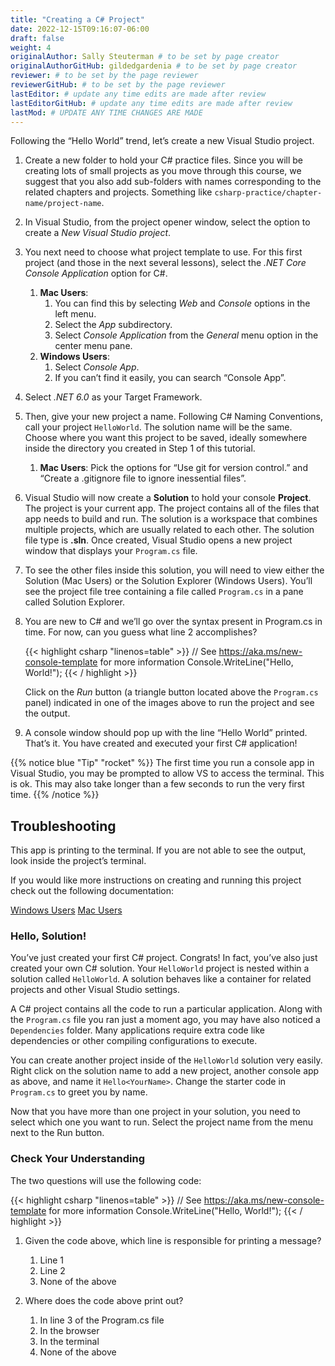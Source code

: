 ```yaml
---
title: "Creating a C# Project"
date: 2022-12-15T09:16:07-06:00
draft: false
weight: 4
originalAuthor: Sally Steuterman # to be set by page creator
originalAuthorGitHub: gildedgardenia # to be set by page creator
reviewer: # to be set by the page reviewer
reviewerGitHub: # to be set by the page reviewer
lastEditor: # update any time edits are made after review
lastEditorGitHub: # update any time edits are made after review
lastMod: # UPDATE ANY TIME CHANGES ARE MADE
---
```


Following the “Hello World” trend, let’s create a new Visual Studio project.

1. Create a new folder to hold your C# practice files. Since you will be creating lots of small projects as you move through this course, we suggest that you also add sub-folders with names corresponding to the related chapters and projects. Something like `csharp-practice/chapter-name/project-name`.
1. In Visual Studio, from the project opener window, select the option to create a *New Visual Studio project*.
1. You next need to choose what project template to use. For this first project (and those in the next several lessons), select the *.NET Core Console Application* option for C#.
   1. **Mac Users**:
      1. You can find this by selecting *Web* and *Console* options in the left menu.
      1. Select the *App* subdirectory.
      1. Select *Console Application* from the *General* menu option in the center menu pane.
   1. **Windows Users**:
      1. Select *Console App*.
      1. If you can’t find it easily, you can search “Console App”.
1. Select *.NET 6.0* as your Target Framework.
1. Then, give your new project a name. Following C# Naming Conventions, call your project `HelloWorld`. The solution name will be the same. Choose where you want this project to be saved, ideally somewhere inside the directory you created in Step 1 of this tutorial.
   1. **Mac Users**: Pick the options for “Use git for version control.” and “Create a .gitignore file to ignore inessential files”.
1. Visual Studio will now create a **Solution** to hold your console **Project**. The project is your current app. The project contains all of the files that app needs to build and run. The solution is a workspace that combines multiple projects, which are usually related to each other. The solution file type is **.sln**. Once created, Visual Studio opens a new project window that displays your `Program.cs` file.
1. To see the other files inside this solution, you will need to view either the Solution (Mac Users) or the Solution Explorer (Windows Users). You’ll see the project file tree containing a file called `Program.cs` in a pane called Solution Explorer.
1. You are new to C# and we’ll go over the syntax present in Program.cs in time. For now, can you guess what line 2 accomplishes?

   {{< highlight csharp "linenos=table" >}}
      // See https://aka.ms/new-console-template for more information
      Console.WriteLine("Hello, World!");
   {{< / highlight >}}
  
   Click on the *Run* button (a triangle button located above the `Program.cs` panel) indicated in one of the images above to run the project and see the output.

1. A console window should pop up with the line “Hello World” printed. That’s it. You have created and executed your first C# application!

{{% notice blue "Tip" "rocket" %}}
The first time you run a console app in Visual Studio, you may be prompted to allow VS to access the terminal. This is ok.
This may also take longer than a few seconds to run the very first time.
{{% /notice %}}

## Troubleshooting

This app is printing to the terminal. If you are not able to see the output, look inside the project’s terminal.

If you would like more instructions on creating and running this project check out the following documentation:

[Windows Users](https://learn.microsoft.com/en-us/visualstudio/get-started/csharp/visual-studio-ide?view=vs-2022)
[Mac Users](https://learn.microsoft.com/en-us/visualstudio/mac/ide-tour?view=vsmac-2022)

### Hello, Solution!

You’ve just created your first C# project. Congrats! In fact, you’ve also just created your own C# solution. Your `HelloWorld` project is nested within a solution called `HelloWorld`. A solution behaves like a container for related projects and other Visual Studio settings.

A C# project contains all the code to run a particular application. Along with the `Program.cs` file you ran just a moment ago, you may have also noticed a `Dependencies` folder. Many applications require extra code like dependencies or other compiling configurations to execute.

You can create another project inside of the `HelloWorld` solution very easily. Right click on the solution name to add a new project, another console app as above, and name it `Hello<YourName>`. Change the starter code in `Program.cs` to greet you by name.

Now that you have more than one project in your solution, you need to select which one you want to run. Select the project name from the menu next to the Run button.

### Check Your Understanding

The two questions will use the following code:

{{< highlight csharp "linenos=table" >}}
      // See https://aka.ms/new-console-template for more information
      Console.WriteLine("Hello, World!");
   {{< / highlight >}}

1. Given the code above, which line is responsible for printing a message?
   1. Line 1
   1. Line 2
   1. None of the above

1. Where does the code above print out?
   1. In line 3 of the Program.cs file
   1. In the browser
   1. In the terminal
   1. None of the above